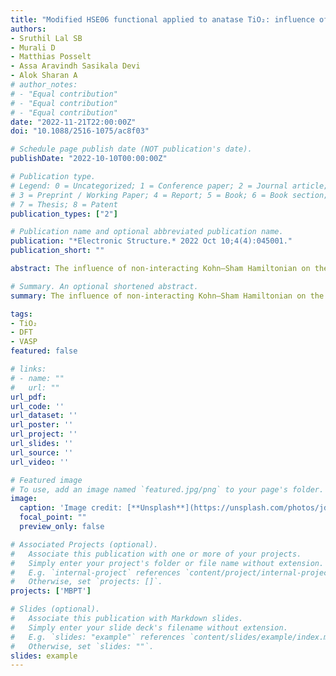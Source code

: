 ```yaml
---
title: "Modified HSE06 functional applied to anatase TiO₂: influence of exchange fraction on the quasiparticle electronic structure and optical response. "
authors:
- Sruthil Lal SB
- Murali D 
- Matthias Posselt 
- Assa Aravindh Sasikala Devi
- Alok Sharan A
# author_notes:
# - "Equal contribution"
# - "Equal contribution"
# - "Equal contribution"
date: "2022-11-21T22:00:00Z"
doi: "10.1088/2516-1075/ac8f03"

# Schedule page publish date (NOT publication's date).
publishDate: "2022-10-10T00:00:00Z"

# Publication type.
# Legend: 0 = Uncategorized; 1 = Conference paper; 2 = Journal article;
# 3 = Preprint / Working Paper; 4 = Report; 5 = Book; 6 = Book section;
# 7 = Thesis; 8 = Patent
publication_types: ["2"]

# Publication name and optional abbreviated publication name.
publication: "*Electronic Structure.* 2022 Oct 10;4(4):045001."
publication_short: ""

abstract: The influence of non-interacting Kohn–Sham Hamiltonian on the non-self consistent GW(G 0 W 0) quasiparticle gap and Bethe–Salpeter-equation (BSE) optical spectra of anatase TiO2 is systematically evaluated. G 0 W 0 and BSE calculations are carried out starting with HSE06 (Heyd–Scuseria–Ernzerhof) type functionals containing 20%, 25% and 30% exact Hartree–Fock exchange. The results are also compared against G 0 W 0 + BSE calculations starting from semi-local (PBE) functionals. Our results indicate that the G 0 W 0 and BSE calculations of anatase TiO2 depend critically on the mean-field starting point, wherein its dependence is mainly introduced through the dielectric screening evaluated at the intermediate G 0 W 0. We find that the band dispersion, density of states, and consequently the oscillator strengths of optical excitation and spatial localization of excitons are insensitive to the starting points while the quasiparticle gap, optical gap and exciton binding energies are strongly affected. G 0 W 0 quasiparticle gap of anatase TiO2 computed over hybrid functional starting points is typically overestimated compared to measured values. However, by varying the amount of exact exchange, the dielectric screening can be tuned, and thus the quasiparticle gap. Exciton binding energy is shown to increase in proportion to the increase of the amount of exact exchange. A simple extrapolation of the calculated data leads to the exact match with the recently measured value with 13% of the exact exchange. Systematic analysis of G 0 W 0 + BSE calculation starting from screened hybrid functionals provided in this study forms a reference for all such future calculations of pristine anatase TiO2 and its derivatives.

# Summary. An optional shortened abstract.
summary: The influence of non-interacting Kohn–Sham Hamiltonian on the non-self consistent GW(G 0 W 0) quasiparticle gap and Bethe–Salpeter-equation (BSE) optical spectra of anatase TiO2 is systematically evaluated. G 0 W 0 and BSE calculations are carried out starting with HSE06 (Heyd–Scuseria–Ernzerhof) type functionals containing 20%, 25% and 30% exact Hartree–Fock exchange. 

tags:
- TiO₂
- DFT
- VASP
featured: false

# links:
# - name: ""
#   url: ""
url_pdf: 
url_code: ''
url_dataset: ''
url_poster: ''
url_project: ''
url_slides: ''
url_source: ''
url_video: ''

# Featured image
# To use, add an image named `featured.jpg/png` to your page's folder. 
image:
  caption: 'Image credit: [**Unsplash**](https://unsplash.com/photos/jdD8gXaTZsc)'
  focal_point: ""
  preview_only: false

# Associated Projects (optional).
#   Associate this publication with one or more of your projects.
#   Simply enter your project's folder or file name without extension.
#   E.g. `internal-project` references `content/project/internal-project/index.md`.
#   Otherwise, set `projects: []`.
projects: ['MBPT']

# Slides (optional).
#   Associate this publication with Markdown slides.
#   Simply enter your slide deck's filename without extension.
#   E.g. `slides: "example"` references `content/slides/example/index.md`.
#   Otherwise, set `slides: ""`.
slides: example
---
```


<!-- Supplementary notes can be added here, including [code, math, and images](https://wowchemy.com/docs/writing-markdown-latex/). -->
